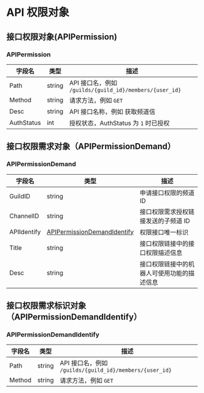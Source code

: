 # API 权限对象 

## 接口权限对象(APIPermission)

### APIPermission

| 字段名      | 类型   | 描述                                                    |
| ----------- | ------ | ------------------------------------------------------- |
| Path        | string | API 接口名，例如 `/guilds/{guild_id}/members/{user_id}` |
| Method      | string | 请求方法，例如 `GET`                                    |
| Desc        | string | API 接口名称，例如 获取频道信                           |
| AuthStatus | int | 授权状态，AuthStatus 为 `1` 时已授权                    |

## 接口权限需求对象（APIPermissionDemand）

### APIPermissionDemand

| 字段名       | 类型                                                        | 描述                                       |
| ------------ | ----------------------------------------------------------- | ------------------------------------------ |
| GuildID     | string                                                      | 申请接口权限的频道 ID                      |
| ChannelID   | string                                                      | 接口权限需求授权链接发送的子频道 ID        |
| APIIdentify | [APIPermissionDemandIdentify](#APIPermissionDemandIdentify) | 权限接口唯一标识                           |
| Title        | string                                                      | 接口权限链接中的接口权限描述信息           |
| Desc         | string                                                      | 接口权限链接中的机器人可使用功能的描述信息 |

## 接口权限需求标识对象（APIPermissionDemandIdentify）

### APIPermissionDemandIdentify

| 字段名 | 类型   | 描述                                                    |
| ------ | ------ | ------------------------------------------------------- |
| Path   | string | API 接口名，例如 `/guilds/{guild_id}/members/{user_id}` |
| Method | string | 请求方法，例如 `GET`                                    |
